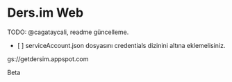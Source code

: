# Ders.im Web

TODO: @cagataycali, readme güncelleme.

- [ ] serviceAccount.json dosyasını credentials dizinini altına eklemelisiniz.

gs://getdersim.appspot.com

Beta
